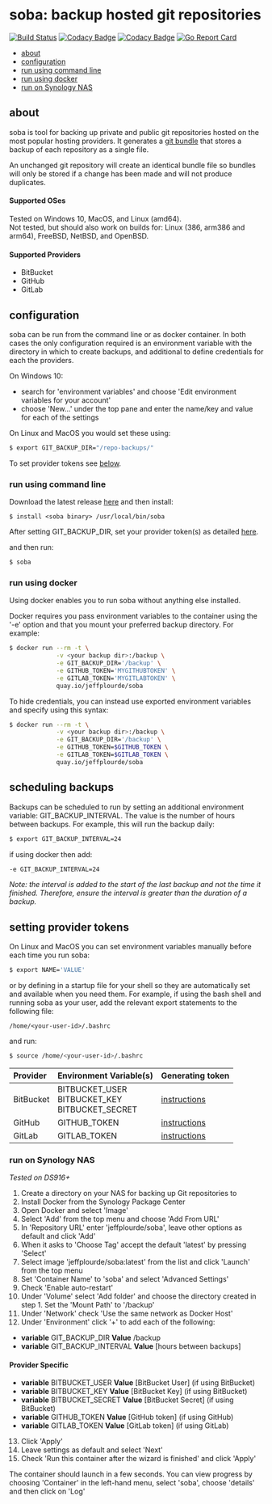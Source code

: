 
# soba: backup hosted git repositories
[![Build Status](https://travis-ci.org/jonhadfield/soba.svg?branch=master)](https://travis-ci.org/jonhadfield/soba) [![Codacy Badge](https://api.codacy.com/project/badge/Grade/8b6afc5274e84d50bd5345580d3a0405)](https://www.codacy.com/app/jonhadfield/soba?utm_source=github.com&amp;utm_medium=referral&amp;utm_content=jonhadfield/soba&amp;utm_campaign=Badge_Grade) [![Codacy Badge](https://api.codacy.com/project/badge/Coverage/8b6afc5274e84d50bd5345580d3a0405)](https://www.codacy.com/app/jonhadfield/soba?utm_source=github.com&utm_medium=referral&utm_content=jonhadfield/soba&utm_campaign=Badge_Coverage) [![Go Report Card](https://goreportcard.com/badge/github.com/jonhadfield/soba)](https://goreportcard.com/report/github.com/jonhadfield/soba)

- [about](#about)
- [configuration](#configuration)
- [run using command line](#run-using-command-line)
- [run using docker](#run-using-docker)
- [run on Synology NAS](#run-on-synology-nas)

## about

soba is tool for backing up private and public git repositories hosted on the most popular hosting providers. It generates a [git bundle](https://git-scm.com/book/en/v2/Git-Tools-Bundling) that stores a backup of each repository as a single file. 

An unchanged git repository will create an identical bundle file so bundles will only be stored if a change has been made and will not produce duplicates.

#### Supported OSes

Tested on Windows 10, MacOS, and Linux (amd64).   
Not tested, but should also work on builds for: Linux (386, arm386 and arm64), FreeBSD, NetBSD, and OpenBSD.

#### Supported Providers

- BitBucket
- GitHub
- GitLab

## configuration

soba can be run from the command line or as docker container. In both cases the only configuration required is an environment variable with the directory in which to create backups, and additional to define credentials for each the providers. 

On Windows 10: 
- search for 'environment variables' and choose 'Edit environment variables for your account'
- choose 'New...' under the top pane and enter the name/key and value for each of the settings

On Linux and MacOS you would set these using:

```bash
$ export GIT_BACKUP_DIR="/repo-backups/"
```

To set provider tokens see [below](#setting-provider-tokens).

### run using command line

Download the latest release [here](https://github.com/jonhadfield/soba/releases) and then install:
```
$ install <soba binary> /usr/local/bin/soba
```

After setting GIT_BACKUP_DIR, set your provider token(s) as detailed [here](#setting-provider-tokens).

and then run:

```bash
$ soba
```

### run using docker

Using docker enables you to run soba without anything else installed.

Docker requires you pass environment variables to the container using the '-e' option and that you mount your preferred backup directory. For example:

```bash
$ docker run --rm -t \
             -v <your backup dir>:/backup \
             -e GIT_BACKUP_DIR='/backup' \
             -e GITHUB_TOKEN='MYGITHUBTOKEN' \
             -e GITLAB_TOKEN='MYGITLABTOKEN' \
             quay.io/jeffplourde/soba
```

To hide credentials, you can instead use exported environment variables and specify using this syntax:

```bash
$ docker run --rm -t \
             -v <your backup dir>:/backup \
             -e GIT_BACKUP_DIR='/backup' \
             -e GITHUB_TOKEN=$GITHUB_TOKEN \
             -e GITLAB_TOKEN=$GITLAB_TOKEN \
             quay.io/jeffplourde/soba
```


## scheduling backups

Backups can be scheduled to run by setting an additional environment variable: GIT_BACKUP_INTERVAL. The value is the number of hours between backups. For example, this will run the backup daily:

```bash
$ export GIT_BACKUP_INTERVAL=24
```

if using docker then add:

```bash
-e GIT_BACKUP_INTERVAL=24
```

_Note: the interval is added to the start of the last backup and not the time it finished. Therefore, ensure the interval is greater than the duration of a backup._

## setting provider tokens

On Linux and MacOS you can set environment variables manually before each time you run soba:

```bash
$ export NAME='VALUE'
```
    
or by defining in a startup file for your shell so they are automatically set and available when you need them. For example, if using the bash shell and running soba as your user, add the relevant export statements to the following file: 

```
/home/<your-user-id>/.bashrc
```

and run:

```bash
$ source /home/<your-user-id>/.bashrc
```

| Provider | Environment Variable(s) | Generating token |
|:---------|:---------------|:----------------------------------------------------------------------------------------------------------------------------------|
| BitBucket| BITBUCKET_USER<br/>BITBUCKET_KEY<br/>BITBUCKET_SECRET | <a href="https://confluence.atlassian.com/bitbucket/oauth-on-bitbucket-cloud-238027431.html" target="_blank">instructions</a>
| GitHub   | GITHUB_TOKEN   | <a href="https://help.github.com/articles/creating-a-personal-access-token-for-the-command-line/" target="_blank">instructions</a>
| GitLab   | GITLAB_TOKEN   | <a href="https://gitlab.com/profile/personal_access_tokens" target="_blank">instructions</a>

### run on Synology NAS
_Tested on DS916+_


1. Create a directory on your NAS for backing up Git repositories to
2. Install Docker from the Synology Package Center
3. Open Docker and select 'Image'
4. Select 'Add' from the top menu and choose 'Add From URL'
5. In 'Repository URL' enter 'jeffplourde/soba', leave other options as default and click 'Add'
6. When it asks to 'Choose Tag' accept the default 'latest' by pressing 'Select'
7. Select image 'jeffplourde/soba:latest' from the list and click 'Launch' from the top menu
8. Set 'Container Name' to 'soba' and select 'Advanced Settings'
9. Check 'Enable auto-restart'
10. Under 'Volume' select 'Add folder' and choose the directory created in step 1. Set the 'Mount Path' to '/backup'
11. Under 'Network' check 'Use the same network as Docker Host'
12. Under 'Environment' click '+' to add each of the following:
  - **variable** GIT_BACKUP_DIR **Value** /backup
  - **variable** GIT_BACKUP_INTERVAL **Value** [hours between backups]
#### Provider Specific
  - **variable** BITBUCKET_USER **Value** [BitBucket User]   (if using BitBucket)
  - **variable** BITBUCKET_KEY **Value** [BitBucket Key]   (if using BitBucket)
  - **variable** BITBUCKET_SECRET **Value** [BitBucket Secret]   (if using BitBucket)
  - **variable** GITHUB_TOKEN **Value** [GitHub token]   (if using GitHub)
  - **variable** GITLAB_TOKEN **Value** [GitLab token]   (if using GitLab)

13. Click 'Apply'
14. Leave settings as default and select 'Next'
15. Check 'Run this container after the wizard is finished' and click 'Apply'

The container should launch in a few seconds. You can view progress by choosing 'Container' in the left-hand menu, select 'soba', choose 'details' and then click on 'Log'
  

